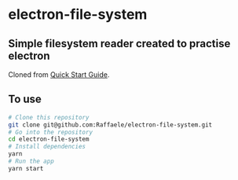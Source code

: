 # electron-file-system

## Simple filesystem reader created to practise electron

Cloned from [Quick Start Guide](https://electronjs.org/docs/tutorial/quick-start).

## To use

```bash
# Clone this repository
git clone git@github.com:Raffaele/electron-file-system.git
# Go into the repository
cd electron-file-system
# Install dependencies
yarn
# Run the app
yarn start
```
